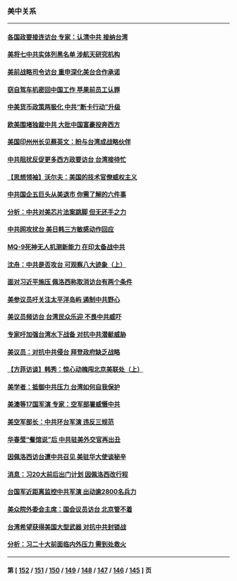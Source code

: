 ### 美中关系
---
#### [各国政要接连访台 专家：认清中共 接纳台湾](../../pages/nf1412576/n13807965.md) 
#### [美将七中共实体列黑名单 涉航天研究机构](../../pages/nf1412576/n13808533.md) 
#### [美前战略司令访台 重申深化美台合作承诺](../../pages/nf1412576/n13808240.md) 
#### [窃自驾车机密回中国工作 苹果前员工认罪](../../pages/nf1412576/n13808034.md) 
#### [中美货币政策两极化 中共“断卡行动”升级](../../pages/nf1412576/n13807808.md) 
#### [欧美围堵独裁中共 大批中国富豪投奔西方](../../pages/nf1412576/n13807782.md) 
#### [美国印州州长见蔡英文：盼与台湾成战略伙伴](../../pages/nf1412576/n13807538.md) 
#### [中共阻扰反促更多西方政要访台 台湾接待忙](../../pages/nf1412576/n13807337.md) 
#### [【思想领袖】沃尔夫：美国的技术官僚威权主义](../../pages/nf1412576/n13798274.md) 
#### [中共国企五巨头从美退市 你需了解的六件事](../../pages/nf1412576/n13807245.md) 
#### [分析：中共对美芯片法案跳脚 但无还手之力](../../pages/nf1412576/n13806771.md) 
#### [中共网攻扰台 美日韩三方敏感动作回应](../../pages/nf1412576/n13806968.md) 
#### [MQ-9死神无人机测新能力 在印太备战中共](../../pages/nf1412576/n13805652.md) 
#### [沈舟：中共是否攻台 可观察八大迹象（上）](../../pages/nf1412576/n13806866.md) 
#### [面对习近平施压 佩洛西称取消访台有两个条件](../../pages/nf1412576/n13806776.md) 
#### [美参议员吁关注太平洋岛屿 遏制中共野心](../../pages/nf1412576/n13806666.md) 
#### [美议员频访台 台湾民众乐迎 不畏中共威吓](../../pages/nf1412576/n13806526.md) 
#### [专家吁加强台湾水下战备 对抗中共潜艇威胁](../../pages/nf1412576/n13806530.md) 
#### [美议员：对抗中共侵台 拜登政府缺乏战略](../../pages/nf1412576/n13806399.md) 
#### [【方菲访谈】韩秀：惊心动魄闯北京美联处（上）](../../pages/nf1412576/n13806018.md) 
#### [美学者：抵御中共压力 台湾如何自我保护](../../pages/nf1412576/n13806267.md) 
#### [美澳等17国军演 专家：空军部署威慑中共](../../pages/nf1412576/n13806319.md) 
#### [美空军部长：中共环台军演 违反三规范](../../pages/nf1412576/n13806291.md) 
#### [华春莹“餐馆说”后 中共驻美外交官再出丑](../../pages/nf1412576/n13806258.md) 
#### [因佩洛西访台遭中共召见 美驻华大使谈秘辛](../../pages/nf1412576/n13806176.md) 
#### [消息：习20大前后出门计划 因佩洛西改行程](../../pages/nf1412576/n13806160.md) 
#### [台国军近距离监控中共军演 出动逾2800名兵力](../../pages/nf1412576/n13805973.md) 
#### [美众院外委会主席：国会议员访台 北京管不着](../../pages/nf1412576/n13806000.md) 
#### [台湾希望获得美国大型武器 对抗中共封锁战](../../pages/nf1412576/n13805928.md) 
#### [分析：习二十大前面临内外压力 需到处救火](../../pages/nf1412576/n13805569.md) 

---
#### 第 [ [152](./152.md) / [151](./151.md) / [150](./150.md) / [149](./149.md) / [148](./148.md) / [147](./147.md) / [146](./146.md) / [145](./145.md) ] 页
